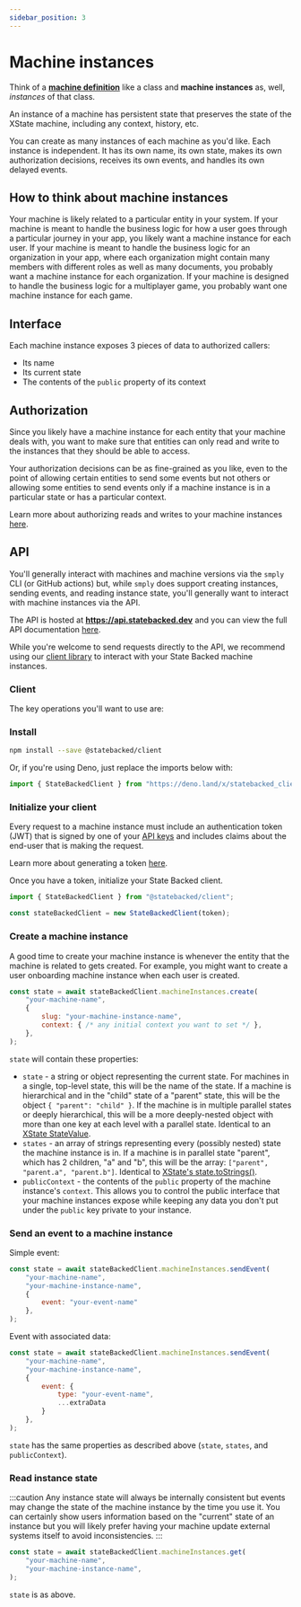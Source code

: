 ```yaml
---
sidebar_position: 3
---
```


# Machine instances

Think of a **[machine definition](./machines.md)** like a class and
**machine instances** as, well, *instances* of that class.

An instance of a machine has persistent state that preserves the state
of the XState machine, including any context, history, etc.

You can create as many instances of each machine as you'd like.
Each instance is independent.
It has its own name, its own state, makes its own authorization decisions,
receives its own events, and handles its own delayed events.

## How to think about machine instances

Your machine is likely related to a particular entity in your system.
If your machine is meant to handle the business logic for how a user
goes through a particular journey in your app, you likely want a
machine instance for each user. If your machine is meant to handle
the business logic for an organization in your app, where each organization
might contain many members with different roles as well as many documents,
you probably want a machine instance for each organization.
If your machine is designed to handle the business logic for a 
multiplayer game, you probably want one machine instance for each
game.

## Interface

Each machine instance exposes 3 pieces of data to authorized callers:
- Its name
- Its current state
- The contents of the `public` property of its context

## Authorization

Since you likely have a machine instance for each entity that your
machine deals with, you want to make sure that entities can only
read and write to the instances that they should be able to access.

Your authorization decisions can be as fine-grained as you like,
even to the point of allowing certain entities to send some events
but not others or allowing some entities to send events only if a
machine instance is in a particular state or has a particular context.

Learn more about authorizing reads and writes to your machine instances
[here](./authorization).

## API

You'll generally interact with machines and machine versions via the `smply`
CLI (or GitHub actions) but, while `smply` does support creating instances,
sending events, and reading instance state, you'll generally want to interact 
with machine instances via the API.

The API is hosted at **https://api.statebacked.dev** and you can view
the full API documentation [here](https://api-docs.statebacked.dev/).

While you're welcome to send requests directly to the API, we recommend
using our [client library](https://www.npmjs.com/package/@statebacked/client)
to interact with your State Backed machine instances.

### Client

The key operations you'll want to use are:

### Install

```bash npm2yarn
npm install --save @statebacked/client
```

Or, if you're using Deno, just replace the imports below with:
```javascript
import { StateBackedClient } from "https://deno.land/x/statebacked_client/mod.ts";
```

### Initialize your client

Every request to a machine instance must include an authentication token (JWT)
that is signed by one of your [API keys](./keys) and includes claims about
the end-user that is making the request.

Learn more about generating a token [here](./authorization).

Once you have a token, initialize your State Backed client.

```javascript
import { StateBackedClient } from "@statebacked/client";

const stateBackedClient = new StateBackedClient(token);
```

### Create a machine instance

A good time to create your machine instance is whenever the entity that the
machine is related to gets created.
For example, you might want to create a user onboarding machine instance when
each user is created.

```javascript
const state = await stateBackedClient.machineInstances.create(
    "your-machine-name",
    {
        slug: "your-machine-instance-name",
        context: { /* any initial context you want to set */ },
    },
);
```

`state` will contain these properties:
- `state` - a string or object representing the current state.
  For machines in a single, top-level state, this will be the name of the state.
  If a machine is hierarchical and in the "child" state of a "parent" state,
  this will be the object `{ "parent": "child" }`.
  If the machine is in multiple parallel states or deeply hierarchical,
  this will be a more deeply-nested object with more than one key at each
  level with a parallel state.
  Identical to an [XState StateValue](https://paka.dev/npm/xstate@4.38.0/api#b15ac32ffdf27aa5).
- `states` - an array of strings representing every (possibly nested) state the 
  machine instance is in. If a machine is in parallel state "parent", which
  has 2 children, "a" and "b", this will be the array:
  `["parent", "parent.a", "parent.b"]`.
  Identical to [XState's state.toStrings()](https://paka.dev/npm/xstate@4.38.0/api#d0a8399161a7d1ca).
- `publicContext` - the contents of the `public` property of the machine
  instance's `context`. This allows you to control the public interface that
  your machine instances expose while keeping any data you don't put under
  the `public` key private to your instance.

### Send an event to a machine instance

Simple event:

```javascript
const state = await stateBackedClient.machineInstances.sendEvent(
    "your-machine-name",
    "your-machine-instance-name",
    {
        event: "your-event-name"
    },
);
```

Event with associated data:

```javascript
const state = await stateBackedClient.machineInstances.sendEvent(
    "your-machine-name",
    "your-machine-instance-name",
    {
        event: {
            type: "your-event-name",
            ...extraData
        }
    },
);
```

`state` has the same properties as described above
(`state`, `states`, and `publicContext`).

### Read instance state

:::caution
Any instance state will always be internally consistent but events may change
the state of the machine instance by the time you use it.
You can certainly show users information based on the "current" state of an
instance but you will likely prefer having your machine update external
systems itself to avoid inconsistencies.
:::

```javascript
const state = await stateBackedClient.machineInstances.get(
    "your-machine-name",
    "your-machine-instance-name",
);
```

`state` is as above.

